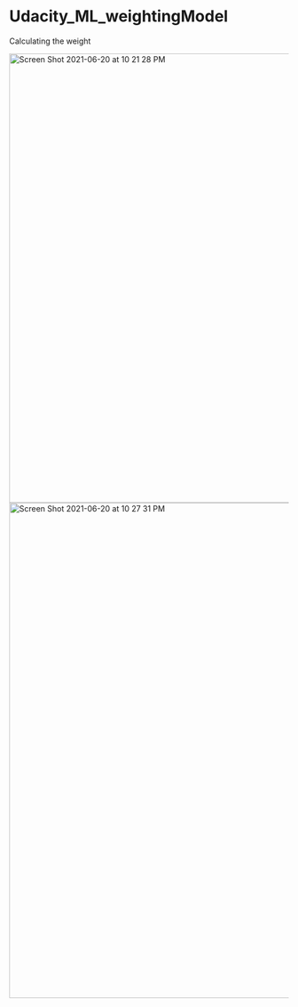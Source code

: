 
# Udacity_ML_weightingModel


Calculating the weight


<img width="808" alt="Screen Shot 2021-06-20 at 10 21 28 PM" src="https://user-images.githubusercontent.com/25523756/122711102-7a6cdb80-d216-11eb-9e88-f8716a2b5618.png">


<img width="891" alt="Screen Shot 2021-06-20 at 10 27 31 PM" src="https://user-images.githubusercontent.com/25523756/122711267-c3249480-d216-11eb-83e1-ed00f42c3556.png">



